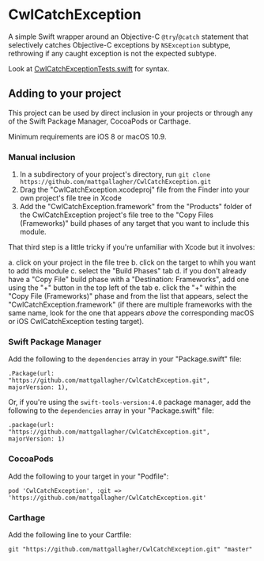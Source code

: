 # CwlCatchException
A simple Swift wrapper around an Objective-C `@try`/`@catch` statement that selectively catches Objective-C exceptions by `NSException` subtype, rethrowing if any caught exception is not the expected subtype.

Look at [CwlCatchExceptionTests.swift](https://github.com/mattgallagher/CwlCatchException/blob/master/Tests/CwlCatchExceptionTests/CwlCatchExceptionTests.swift) for syntax.

## Adding to your project

This project can be used by direct inclusion in your projects or through any of the Swift Package Manager, CocoaPods or Carthage.

Minimum requirements are iOS 8 or macOS 10.9.

### Manual inclusion

1. In a subdirectory of your project's directory, run `git clone https://github.com/mattgallagher/CwlCatchException.git`
2. Drag the "CwlCatchException.xcodeproj" file from the Finder into your own project's file tree in Xcode
3. Add the "CwlCatchException.framework" from the "Products" folder of the CwlCatchException project's file tree to the "Copy Files (Frameworks)" build phases of any target that you want to include this module.

That third step is a little tricky if you're unfamiliar with Xcode but it involves:

a. click on your project in the file tree
b. click on the target to whih you want to add this module
c. select the "Build Phases" tab
d. if you don't already have a "Copy File" build phase with a "Destination: Frameworks", add one using the "+" button in the top left of the tab
e. click the "+" within the "Copy File (Frameworks)" phase and from the list that appears, select the "CwlCatchException.framework" (if there are multiple frameworks with the same name, look for the one that appears *above* the corresponding macOS or iOS CwlCatchException testing target).

### Swift Package Manager

Add the following to the `dependencies` array in your "Package.swift" file:

    .Package(url: "https://github.com/mattgallagher/CwlCatchException.git", majorVersion: 1),

Or, if you're using the `swift-tools-version:4.0` package manager, add the following to the `dependencies` array in your "Package.swift" file:

    .package(url: "https://github.com/mattgallagher/CwlCatchException.git", majorVersion: 1)

### CocoaPods

Add the following to your target in your "Podfile":

    pod 'CwlCatchException', :git => 'https://github.com/mattgallagher/CwlCatchException.git'

### Carthage

Add the following line to your Cartfile:

    git "https://github.com/mattgallagher/CwlCatchException.git" "master"
